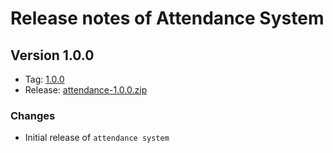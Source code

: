 # Release notes of Attendance System

## Version 1.0.0

* Tag: [1.0.0](https://github.com/infinitiessoft/AttendenceSystem/tree/v1.0.0)
* Release: [attendance-1.0.0.zip](https://github.com/infinitiessoft/AttendenceSystem/archive/v1.0.0.zip)

### Changes

* Initial release of `attendance system`
